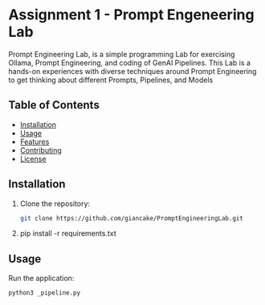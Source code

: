 # Assignment 1 - Prompt Engeneering Lab
Prompt Engineering Lab, is a simple programming Lab for exercising Ollama, Prompt Engineering, and coding of GenAI Pipelines. This Lab is a hands-on experiences with diverse techniques around Prompt Engineering to get thinking about different Prompts, Pipelines, and Models

## Table of Contents
- [Installation](#installation)
- [Usage](#usage)
- [Features](#features)
- [Contributing](#contributing)
- [License](#license)

## Installation
1. Clone the repository:
   ```sh
   git clone https://github.com/giancake/PromptEngineeringLab.git

2. pip install -r requirements.txt

## Usage
Run the application:
```sh
python3 _pipeline.py
